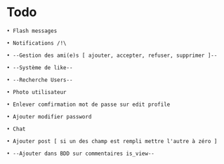 # Todo
	• Flash messages 

	• Notifications /!\

	• --Gestion des ami(e)s [ ajouter, accepter, refuser, supprimer ]--

	• --Système de like--

	• --Recherche Users--

	• Photo utilisateur

	• Enlever comfirmation mot de passe sur edit profile

	• Ajouter modifier password

	• Chat

	• Ajouter post [ si un des champ est rempli mettre l'autre à zéro ]

	• --Ajouter dans BDD sur commentaires is_view--